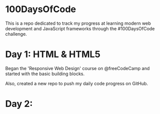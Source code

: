 # 100DaysOfCode
This is a repo dedicated to track my progress at learning modern web development and JavaScript frameworks through the #100DaysOfCode challenge.

# Day 1: HTML & HTML5

Began the 'Responsive Web Design' course on 
@freeCodeCamp
 and started with the basic building blocks. 

Also, created a new repo to push my daily code progress on GitHub.

# Day 2: 
